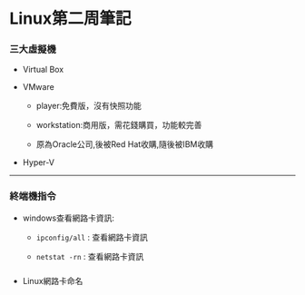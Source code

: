 # Linux第二周筆記

### 三大虛擬機

* Virtual Box

* VMware

    * player:免費版，沒有快照功能
  
    * workstation:商用版，需花錢購買，功能較完善
  
    * 原為Oracle公司,後被Red Hat收購,隨後被IBM收購
  
  
* Hyper-V

***

### 終端機指令
- windows查看網路卡資訊:

    - `ipconfig/all` : 查看網路卡資訊

    - `netstat -rn` : 查看網路卡資訊
###
* Linux網路卡命名
